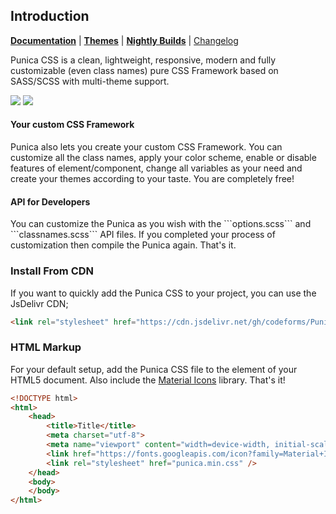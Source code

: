 ## Introduction
<p>
    <a href="http://punicacss.com" target="_blank"><strong>Documentation</strong></a> |  
    <a href="http://punicacss.com/themes"><strong>Themes</strong></a> | 
    <a href="https://github.com/codeforms/punica-themes" target="_blank"><strong>Nightly Builds</strong></a> |  
    <a href="https://github.com/codeforms/Punica-CSS-Framework/releases">Changelog</a>
</p>

<p>
    Punica CSS is a clean, lightweight, responsive, modern and fully customizable (even class names) pure CSS Framework based on SASS/SCSS with multi-theme support.
</p>

<p>
    <a href="https://github.com/codeforms/Punica-CSS-Framework/blob/master/LICENSE"><img src="https://img.shields.io/github/license/codeforms/Punica-CSS-Framework"></a>
    <a href="https://github.com/codeforms/Punica-CSS-Framework/releases"><img src="https://img.shields.io/github/v/release/codeforms/Punica-CSS-Framework"></a>
</p>

#### Your custom CSS Framework
<p>
    Punica also lets you create your custom CSS Framework. You can customize all the class names, apply your color scheme, enable or disable features of element/component, change all variables as your need and create your themes according to your taste. You are completely free!
</p>

#### API for Developers
<p>
    You can customize the Punica as you wish with the ```options.scss``` and ```classnames.scss``` API files. If you completed your process of customization then compile the Punica again. That's it.
</p>

### Install From CDN
If you want to quickly add the Punica CSS to your project, you can use the JsDelivr CDN;
```html
<link rel="stylesheet" href="https://cdn.jsdelivr.net/gh/codeforms/Punica-CSS-Framework@2.x.x/dist/punica.min.css" crossorigin="anonymous">
```

### HTML Markup
For your default setup, add the Punica CSS file to the <head> element of your HTML5 document. Also include the <a href="https://fonts.google.com/icons" target="_blank">Material Icons</a> library. That's it!
```html
<!DOCTYPE html>
<html>
    <head>
        <title>Title</title>
        <meta charset="utf-8">
        <meta name="viewport" content="width=device-width, initial-scale=1">
        <link href="https://fonts.googleapis.com/icon?family=Material+Icons" rel="stylesheet">
        <link rel="stylesheet" href="punica.min.css" />
    </head>
    <body>
    </body>
</html>
```